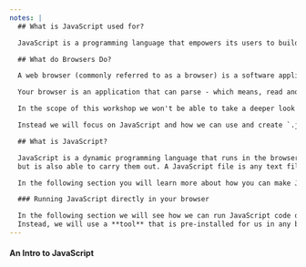 ```yaml
---
notes: |
  ## What is JavaScript used for?

  JavaScript is a programming language that empowers its users to build things on the web! What does building things on the web specifically mean? To understand this better, let's take a look what a browser, a program like Chrome or Firefox, actually does:

  ## What do Browsers Do?

  A web browser (commonly referred to as a browser) is a software application for accessing information on the World Wide Web. Each individual web page, image, and video is identified by a url (e.g. `http://www.simplabs.com`) enabling browsers to retrieve these resources from a web server and display them on the user's device - which is your computer or your smartphone.

  Your browser is an application that can parse - which means, read and interpret - information via different types of data formats stored in files. As a reference, your Microsoft Office or OpenOffice editor is an application that can parse information that is stored in the form of `.doc` or `odt` files. In a similar fashion, certain types of files can be parsed by browsers which are mostly `.html` (HTML), `.css` (CSS) and `.js` (JavaScript) files.

  In the scope of this workshop we won't be able to take a deeper look into the former two, HTML and CSS, themselves. If you want to learn more about them after the workshop, feel encouraged to learn more about them through web courses or user groups in your area.

  Instead we will focus on JavaScript and how we can use and create `.js` files, that can be run in the browser so that it will display our first web application that we're going to build today!

  ## What is JavaScript?

  JavaScript is a dynamic programming language that runs in the browser. This means that your browser (e.g. Chrome, Firefox, Internet Explorer) can not only read JavaScript files,
  but is also able to carry them out. A JavaScript file is any text file with a `.js` filename ending and text content which follows the JavaScript language syntax.

  In the following section you will learn more about how you can make JavaScript code run in your own browser.

  ### Running JavaScript directly in your browser

  In the following section we will see how we can run JavaScript code directly in our browser. We will not require any text editor as such and we won't need to create any JavaScript files beforehand.
  Instead, we will use a **tool** that is pre-installed for us in any browser to write JavaScript and run it subsequently.
---
```


#### An Intro to JavaScript
